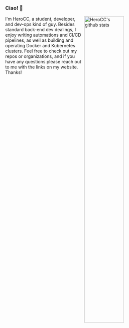 ### Ciao! 👋

<p>
  <a href="https://github.com/HeroCC">
    <img width="50%" height="50%" align="right" alt="HeroCC's github stats" src="https://github-readme-stats.vercel.app/api?username=HeroCC&hide_border=true&show_icons=true&count_private=true&include_all_commits=true" />
  </a>

I'm HeroCC, a student, developer, and dev-ops kind of guy.
Besides standard back-end dev dealings, I enjoy writing automations and CI/CD pipelines, as well as building and operating Docker and Kubernetes clusters.
Feel free to check out my repos or organizations, and if you have any questions please reach out to me with the links on my website. Thanks!
</p>
<!--
**HeroCC/HeroCC** is a ✨ _special_ ✨ repository because its `README.md` (this file) appears on your GitHub profile.

Here are some ideas to get you started:

- 🔭 I’m currently working on ...
- 🌱 I’m currently learning ...
- 👯 I’m looking to collaborate on ...
- 🤔 I’m looking for help with ...
- 💬 Ask me about ...
- 📫 How to reach me: ...
- 😄 Pronouns: ...
- ⚡ Fun fact: ...
-->
